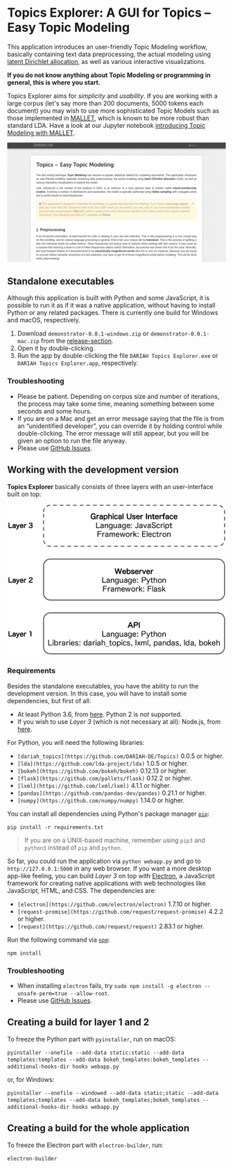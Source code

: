 # Topics Explorer: A GUI for Topics – Easy Topic Modeling
This application introduces an user-friendly Topic Modeling workflow, basically containing text data preprocessing, the actual modeling using [latent Dirichlet allocation](http://www.jmlr.org/papers/volume3/blei03a/blei03a.pdf), as well as various interactive visualizations.

**If you do not know anything about Topic Modeling or programming in general, this is where you start.**

Topics Explorer aims for *simplicity* and *usability*. If you are working with a large corpus (let's say more than 200 documents, 5000 tokens each document) you may wish to use more sophisticated Topic Models such as those implemented in [MALLET](http://mallet.cs.umass.edu/topics.php), which is known to be more robust than standard LDA. Have a look at our Jupyter notebook [introducing Topic Modeling with MALLET](https://github.com/DARIAH-DE/Topics/IntroducingMallet.ipynb).

![Demonstrator Screenshot](screenshot.png)


## Standalone executables
Although this application is built with Python and some JavaScript, it is possible to run it as if it was a native application, without having to install Python or any related packages. There is currently one build for Windows and macOS, respectively.

1. Download `demonstrator-0.0.1-windows.zip` or `demonstrator-0.0.1-mac.zip` from the [release-section](https://github.com/DARIAH-DE/Topics/releases).
2. Open it by double-clicking.
3. Run the app by double-clicking the file `DARIAH Topics Explorer.exe` or `DARIAH Topics Explorer.app`, respectively.


### Troubleshooting
* Please be patient. Depending on corpus size and number of iterations, the process may take some time, meaning something between some seconds and some hours.
* If you are on a Mac and get an error message saying that the file is from an “unidentified developer”, you can override it by holding control while double-clicking. The error message will still appear, but you will be given an option to run the file anyway.
* Please use [GitHub Issues](https://github.com/DARIAH-DE/TopicsExplorer/issues).


## Working with the development version
**Topics Explorer** basically consists of three layers with an user-interface built on top:

<p align="center">
  <img src="layer.png" width=600px/>
</p>


### Requirements
Besides the standalone executables, you have the ability to run the development version. In this case, you will have to install some dependencies, but first of all:

* At least Python 3.6, from [here](https://www.python.org/downloads/). Python 2 is *not* supported.
* If you wish to use *Layer 3* (which is not necessary at all): Node.js, from [here](https://nodejs.org/en/download/).

For Python, you will need the following libraries:
* `[dariah_topics](https://github.com/DARIAH-DE/Topics)` 0.0.5 or higher.
* `[lda](https://github.com/lda-project/lda)` 1.0.5 or higher.
* `[bokeh](https://github.com/bokeh/bokeh)` 0.12.13 or higher.
* `[flask](https://github.com/pallets/flask)` 0.12.2 or higher.
* `[lxml](https://github.com/lxml/lxml)` 4.1.1 or higher.
* `[pandas](https://github.com/pandas-dev/pandas)` 0.21.1 or higher.
* `[numpy](https://github.com/numpy/numpy)` 1.14.0 or higher.

You can install all dependencies using Python's package manager [`pip`](https://pip.pypa.io/en/stable/):

```
pip install -r requirements.txt
```

> If you are on a UNIX-based machine, remember using `pip3` and `python3` instead of `pip` and `python`.

So far, you could run the application via `python webapp.py` and go to `http://127.0.0.1:5000` in any web browser. If you want a more desktop app-like feeling, you can build *Layer 3* on top with [Electron](https://electronjs.org/), a JavaScript framework for creating native applications with web technologies like JavaScript, HTML, and CSS. The dependencies are:

* `[electron](https://github.com/electron/electron)` 1.7.10 or higher.
* `[request-promise](https://github.com/request/request-promise)` 4.2.2 or higher.
* `[request](https://github.com/request/request)` 2.83.1 or higher.

Run the following command via [`npm`](https://www.npmjs.com/get-npm):

```
npm install
```


### Troubleshooting
* When installing `electron` fails, try `sudo npm install -g electron --unsafe-perm=true --allow-root`.
* Please use [GitHub Issues](https://github.com/DARIAH-DE/TopicsExplorer/issues).


## Creating a build for layer 1 and 2
To freeze the Python part with `pyinstaller`, run on macOS:

```
pyinstaller --onefile --add-data static:static --add-data templates:templates --add-data bokeh_templates:bokeh_templates --additional-hooks-dir hooks webapp.py
```

or, for Windows:
```
pyinstaller --onefile --windowed --add-data static;static --add-data templates;templates --add-data bokeh_templates;bokeh_templates --additional-hooks-dir hooks webapp.py
```
## Creating a build for the whole application
To freeze the Electron part with `electron-builder`, run:

```
electron-builder
```
